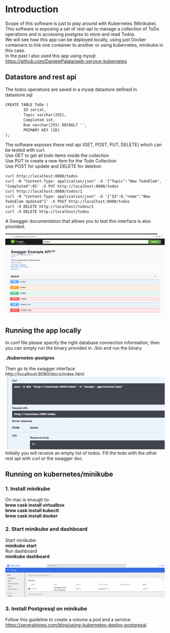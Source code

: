 # Introduction

Scope of this software is just to play around with Kubernetes (Minikube). </br>
This software is exposing a set of rest-api to manage a collection of ToDo operations and is accessing postgres to store and read Todos. </br>
We will see how this app can be deployed locally, using just Docker containers to link one container to another or using kubernetes, minikube in this case. </br>
In the past I also used this app using mysql: </br>
https://github.com/DanielePalaia/web-service-kubernetes</br>

## Datastore and rest api

The todos operations are saved in a mysql datastore defined in datastore.sql

```
CREATE TABLE ToDo (
	    ID serial,
	    Topic varchar(255),
	    Completed int,
	    Due varchar(255) DEFAULT '',
	    PRIMARY KEY (ID)
);
```

The software exposes these rest api (GET, POST, PUT, DELETE) which can be tested with curl.</br>
Use GET to get all todo items inside the collection </br>
Use PUT to create a new item for the Todo Collection </br>
Use POST for update and DELETE for deletion </br>

```
curl http://localhost:8080/todos
curl -H "Content-Type: application/json" -d '{"Topic":"New TodoElem", "Completed":0}' -X PUT http://localhost:8080/todos
curl http://localhost:8080/todos/1
curl -H "Content-Type: application/json" -d '{"Id":0,"name":"New TodoElem Updated"}' -X POST http://localhost:8080/todos
curl -X DELETE http://localhost/todos/1
curl -X DELETE http://localhost/todos
```

A Swagger documentation that allows you to test this interface is also provided:

![Screenshot](./pics/pic2.png)
![Screenshot](./pics/pic3.png)

## Running the app locally
In conf file please specify the right database connection information,
then you can simply run the binary provided in ./bin and run the binary </br>

**./kubernetes-postgres**</br></br>
Then go to the swagger interface</br>
http://localhost:8080/docs/index.html</br>
![Screenshot](./pics/pic4.png) </br>
Initially you will receive an empty list of todos. Fill the todo with the other rest api with curl or the swagger doc.
</br>

## Running on kubernetes/minikube

### 1. Install minikube
On mac is enough to:</br>
**brew cask install virtualbox**</br>
**brew cask install kubectl**</br>
**brew cask install docker** </br>

### 2. Start minikube and dashboard
Start minikube: </br>
**minikube start** </br>
Run dashboard </br>
**minikube dashboard**</br>

![Screenshot](./pics/minikube.png) </br>

### 3. Install Postgresql on minikube 
Follow this guideline to create a volume a pod and a service: </br>
https://severalnines.com/blog/using-kubernetes-deploy-postgresql
